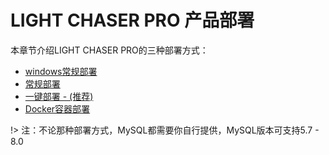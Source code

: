 # LIGHT CHASER PRO 产品部署

本章节介绍LIGHT CHASER PRO的三种部署方式：

- [windows常规部署](/deploy/windows_normal_deploy.md)
- [常规部署](/deploy/normal_deploy.md)
- [一键部署 - (推荐)](/deploy/bootstrap_deploy.md)
- [Docker容器部署](/deploy/docker_deploy.md)

!> 注：不论那种部署方式，MySQL都需要你自行提供，MySQL版本可支持5.7 - 8.0